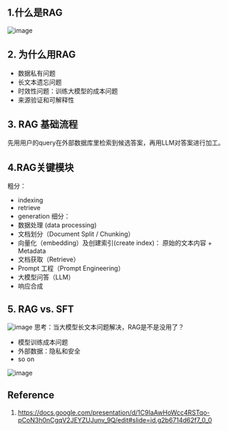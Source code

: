 
## 1.什么是RAG
![image](https://github.com/hinswhale/AI-Learning/assets/22999866/6ec3dd8e-c74d-4069-a483-407717fb7d8c)

## 2. 为什么用RAG
  * 数据私有问题
  * 长文本遗忘问题
  * 时效性问题：训练大模型的成本问题
  * 来源验证和可解释性
## 3. RAG 基础流程
  先用用户的query在外部数据库里检索到候选答案，再用LLM对答案进行加工。
## 4.RAG关键模块
粗分： 
  * indexing
  * retrieve
  * generation
细分：
  * 数据处理 (data processing)
  * 文档划分（Document Split / Chunking）
  *  向量化（embedding）及创建索引(create index)： 原始的文本内容 + Metadata
  * 文档获取（Retrieve）
  * Prompt 工程（Prompt Engineering）
  * 大模型问答（LLM）
  * 响应合成
## 5. RAG vs. SFT
![image](https://github.com/hinswhale/AI-Learning/assets/22999866/ff8a21b0-7a43-4c8a-a92c-d0dbf222cac7)
思考：当大模型长文本问题解决，RAG是不是没用了？
  * 模型训练成本问题
  * 外部数据：隐私和安全
  * so on



![image](https://github.com/hinswhale/AI-Learning/assets/22999866/2d7a3b11-c409-4bf4-ac31-23242df2e421)

## Reference
1. https://docs.google.com/presentation/d/1C9IaAwHoWcc4RSTqo-pCoN3h0nCgqV2JEYZUJunv_9Q/edit#slide=id.g2b6714d62f7_0_0


